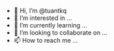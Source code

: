 - 👋 Hi, I’m @tuantkq
- 👀 I’m interested in ...
- 🌱 I’m currently learning ...
- 💞️ I’m looking to collaborate on ...
- 📫 How to reach me ...

<!---
tuantkq/tuantkq is a ✨ special ✨ repository because its `README.md` (this file) appears on your GitHub profile.
You can click the Preview link to take a look at your changes.
--->
